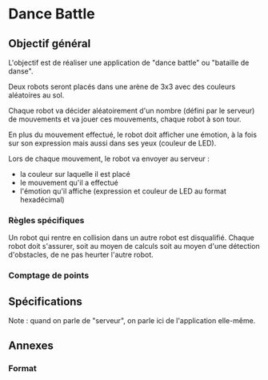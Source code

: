 # Dance Battle

## Objectif général

L'objectif est de réaliser une application de "dance battle" ou "bataille de danse".

Deux robots seront placés dans une arène de 3x3 avec des couleurs aléatoires au sol.

Chaque robot va décider aléatoirement d'un nombre (défini par le serveur) de mouvements et va jouer ces mouvements, chaque robot à son tour.

En plus du mouvement effectué, le robot doit afficher une émotion, à la fois sur son expression mais aussi dans ses yeux (couleur de LED).

Lors de chaque mouvement, le robot va envoyer au serveur :
- la couleur sur laquelle il est placé
- le mouvement qu'il a effectué
- l'émotion qu'il affiche (expression et couleur de LED au format hexadécimal)



### Règles spécifiques

Un robot qui rentre en collision dans un autre robot est disqualifié.
Chaque robot doit s'assurer, soit au moyen de calculs soit au moyen d'une détection d'obstacles, de ne pas heurter l'autre robot.


### Comptage de points



## Spécifications

Note : quand on parle de "serveur", on parle ici de l'application elle-même.

## Annexes

### Format 
